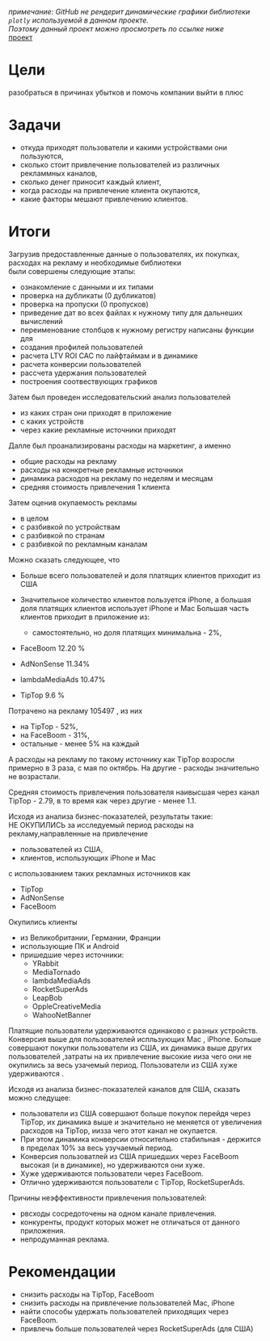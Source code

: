 *примечание: GitHub не рендерит динамические графики библиотеки `plotly` используемой в данном проекте.   
Поэтому данный проект можно просмотреть по ссылке ниже*    
[проект](https://nbviewer.org/github/Jelezo/Practicum_projects/blob/main/procrastinate_pro_plus/analisys_procractinate_pro_plus.ipynb)

# Цели
разобраться в причинах убытков и помочь компании выйти в плюс

# Задачи
 - откуда приходят пользователи и какими устройствами они пользуются,
 - сколько стоит привлечение пользователей из различных рекламмных каналов,
 - сколько денег приносит каждый клиент,
 - когда расходы на привлечение клиента окупаются,
 - какие факторы мешают привлечению клиентов.

# Итоги
Загрузив предоставленные данные о пользователях, их покупках, расходах на рекламу и необходимые библиотеки    
были совершены следующие этапы:  
 - ознакомление с данными и их типами
 - проверка на дубликаты (0 дубликатов)
 - проверка на пропуски (0 пропусков)
 - приведение дат во всех файлах к нужному типу для дальнеших вычислений
 - переименование столбцов к нужному регистру
 написаны функции для  
 - создания профилей пользователей
 - расчета LTV ROI CAC по лайфтаймам и в динамике
 - расчета конверсии пользователей
 - рассчета удержания пользователей
 - построения соотвествующих графиков

Затем был проведен исследовательский анализ пользователей  
 - из каких стран они приходят в приложение
 - с каких устройств 
 - через какие рекламные источники приходят 

 Далле был проанализированы расходы на маркетинг, а именно  
 - общие расходы на рекламу 
 - расходы на конкретные рекламные источники 
 - динамика расходов на рекламу по неделям и месяцам 
 - средняя стоимость привлечения 1 клиента 
  
Затем оценив окупаемость рекламы   
 - в целом
 - с разбивкой по устройствам
 - с разбивкой по странам 
 - с разбивкой по рекламным каналам 


Можно сказать следующее, что 
 - Больше всего пользователей и доля платящих клиентов приходит из США
 - Значительное количество клиентов пользуется iPhone, а большая доля платящих клиентов использует iPhone и Mac
Большая часть клиентов приходит в приложение из:
   - самостоятельно, но доля платящих минимальна - 2%,
   
  - FaceBoom         12.20 %    
  - AdNonSense       11.34%   
  - lambdaMediaAds   10.47%   
  - TipTop           9.6 %   

 
 Потрачено на рекламу 105497 , из них
   - на TipTop - 52%,
   - на FaceBoom - 31%,
   - остальные - менее 5% на каждый 

А расходы на рекламу по такому источнику как TipTop возросли примерно в 3 раза, с мая по октябрь. На другие - расходы значительно не возрастали.

Средняя стоимость привлечения пользователя наивысшая через канал TipTop - 2.79, в то время как через другие - менее 1.1.

Исходя из анализа бизнес-показателей, результаты такие:   
НЕ ОКУПИЛИСЬ за исследуемый период расходы на рекламу,направленные на привлечение 
  - пользователей из США, 
  - клиентов, использующих iPhone и Мас   

с использованием таких рекламных источников как 
   - TipTop
   - AdNonSense
   - FaceBoom   


Окупились клиенты
 - из Великобритании, Германии, Франции
 - использующие ПК и Android
 - пришедшие через источники: 
   - YRabbit
   - MediaTornado
   - lambdaMediaAds
   - RocketSuperAds
   - LeapBob
   - OppleCreativeMedia
   - WahooNetBanner


Платящие пользователи удерживаются одинаково с разных устройств.
Конверсия выше для пользователей испльзующих Mac , iPhone.
Больше совершают покупки пользователи из США, их динамика выше других пользователей ,затраты на их привлечение высокие ииза чего они не окупились за весь узачемый период. 
Пользователи из США хуже удерживаются .


Исходя из анализа бизнес-показателей каналов для США, сказать можно следущее:
 - пользователи из США совершают больше покупок перейдя через TipTop, их динамика выше и значительно не меняется от увеличения расходов на TipTop, иизза чего этот канал не окупается.
 - При этом динамика конверсии относительно стабильная - держится в пределах 10% за весь узучаемый период.
 - Конверсия пользоватлей из США пришедших через FaceBoom высокая (и в динамике), но удерживаются они хуже.
 - Хуже удерживаются пользователи через FaceBoom.  
 - Отлично удерживаются пользователи с TipTop, RocketSuperAds.


Причины неэффективности привлечения пользователей:  
 - рвсходы сосредоточены на одном канале привлечения.  
 - конкуренты, продукт которых может не отличаться от данного приложения.
 - непродуманная реклама.

# Рекомендации
 - снизить расходы на TipTop, FaceBoom
 - снизить расходы на привлечение пользователей Mac, iPhone
 - найти способы удержать пользователей приходящих через FaceBoom.
 - привлечь больше пользователей через RocketSuperAds (для США)

